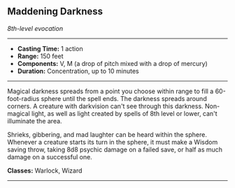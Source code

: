 ﻿## Maddening Darkness
*8th-level evocation*
___
- **Casting Time:** 1 action
- **Range:** 150 feet
- **Components:** V, M (a drop of pitch mixed with a drop of mercury)
- **Duration:** Concentration, up to 10 minutes

---
Magical darkness spreads from a point you choose within range to fill a 60-foot-radius sphere until the spell ends. The darkness spreads around corners. A creature with darkvision can't see through this darkness. Non-magical light, as well as light created by spells of 8th level or lower, can't illuminate the area.

Shrieks, gibbering, and mad laughter can be heard within the sphere. Whenever a creature starts its turn in the sphere, it must make a Wisdom saving throw, taking 8d8 psychic damage on a failed save, or half as much damage on a successful one.

**Classes:** Warlock, Wizard


---
